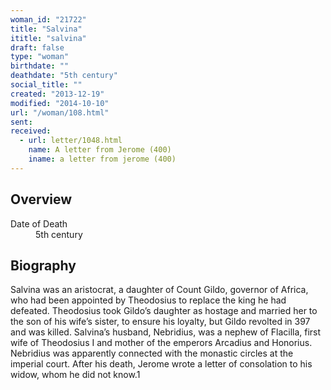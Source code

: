 ```yaml
---
woman_id: "21722"
title: "Salvina"
ititle: "salvina"
draft: false
type: "woman"
birthdate: ""
deathdate: "5th century"
social_title: ""
created: "2013-12-19"
modified: "2014-10-10"
url: "/woman/108.html"
sent:
received:
  - url: letter/1048.html
    name: A letter from Jerome (400)
    iname: a letter from jerome (400)
---
```

<h2 class="mt-4">Overview</h2><dt>Date of Death</dt><dd>5th century</dd><h2 class="mt-4">Biography</h2>Salvina was an aristocrat, a daughter of Count Gildo,  governor of Africa, who had been appointed by Theodosius to replace the king he had defeated. Theodosius  took Gildo’s daughter as hostage and married her to the son of his wife’s sister, to ensure his loyalty, but Gildo revolted in 397 and was killed.   Salvina’s husband, Nebridius, was a nephew of Flacilla, first wife of Theodosius I and mother of the emperors Arcadius and Honorius.    Nebridius was apparently connected with the monastic circles at the imperial court.  After his death, Jerome wrote a letter of consolation to his widow, whom he did not know.1